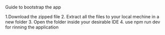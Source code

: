 Guide to bootstrap the app

1.Download the zipped file
2. Extract all the files to your local mechine in a new folder
3. Open the folder inside your desirable IDE
4. use npm run dev for rinning the application


